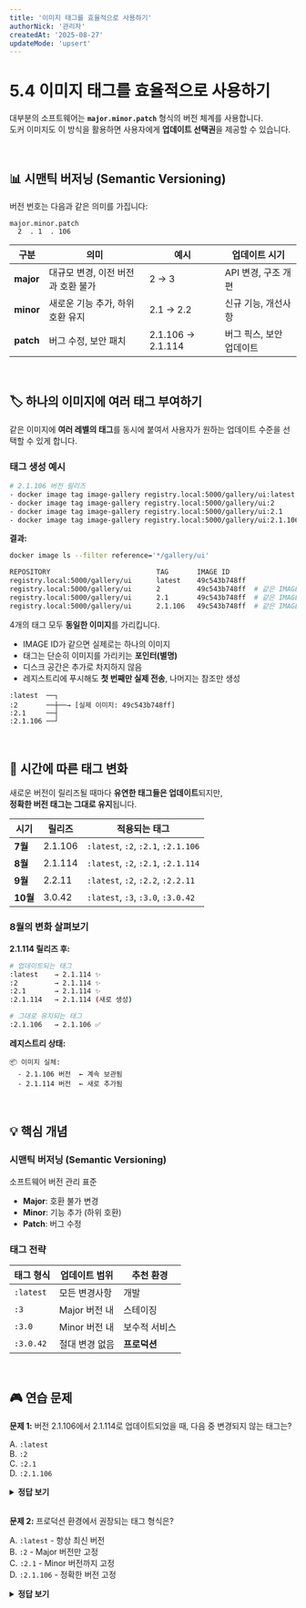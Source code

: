 ```yaml
---
title: '이미지 태그를 효율적으로 사용하기'
authorNick: '관리자'
createdAt: '2025-08-27'
updateMode: 'upsert'
---
```


# 5.4 이미지 태그를 효율적으로 사용하기

대부분의 소프트웨어는 **`major.minor.patch`** 형식의 버전 체계를 사용합니다.  
도커 이미지도 이 방식을 활용하면 사용자에게 **업데이트 선택권**을 제공할 수 있습니다.

<br/>

## 📊 시맨틱 버저닝 (Semantic Versioning)

버전 번호는 다음과 같은 의미를 가집니다:

```
major.minor.patch
  2  . 1  . 106
```

| 구분      | 의미                               | 예시              | 업데이트 시기            |
| --------- | ---------------------------------- | ----------------- | ------------------------ |
| **major** | 대규모 변경, 이전 버전과 호환 불가 | 2 → 3             | API 변경, 구조 개편      |
| **minor** | 새로운 기능 추가, 하위 호환 유지   | 2.1 → 2.2         | 신규 기능, 개선사항      |
| **patch** | 버그 수정, 보안 패치               | 2.1.106 → 2.1.114 | 버그 픽스, 보안 업데이트 |

<br/>

## 🏷️ 하나의 이미지에 여러 태그 부여하기

같은 이미지에 **여러 레벨의 태그**를 동시에 붙여서 사용자가 원하는 업데이트 수준을 선택할 수 있게 합니다.

### 태그 생성 예시

```bash
# 2.1.106 버전 릴리즈
- docker image tag image-gallery registry.local:5000/gallery/ui:latest
- docker image tag image-gallery registry.local:5000/gallery/ui:2
- docker image tag image-gallery registry.local:5000/gallery/ui:2.1
- docker image tag image-gallery registry.local:5000/gallery/ui:2.1.106
```

**결과:**

```bash
docker image ls --filter reference='*/gallery/ui'

REPOSITORY                          TAG       IMAGE ID
registry.local:5000/gallery/ui      latest    49c543b748ff
registry.local:5000/gallery/ui      2         49c543b748ff  # 같은 IMAGE ID
registry.local:5000/gallery/ui      2.1       49c543b748ff  # 같은 IMAGE ID
registry.local:5000/gallery/ui      2.1.106   49c543b748ff  # 같은 IMAGE ID
```

4개의 태그 모두 <strong>동일한 이미지</strong>를 가리킵니다.

- IMAGE ID가 같으면 실제로는 하나의 이미지
- 태그는 단순히 이미지를 가리키는 **포인터(별명)**
- 디스크 공간은 추가로 차지하지 않음
- 레지스트리에 푸시해도 **첫 번째만 실제 전송**, 나머지는 참조만 생성

```
:latest  ──┐
:2       ──┼──→ [실제 이미지: 49c543b748ff]
:2.1     ──┤
:2.1.106 ──┘
```

</details>

<br/>

## 📅 시간에 따른 태그 변화

새로운 버전이 릴리즈될 때마다 **유연한 태그들은 업데이트**되지만,  
**정확한 버전 태그는 그대로 유지**됩니다.

| 시기     | 릴리즈  | 적용되는 태그                       |
| -------- | ------- | ----------------------------------- |
| **7월**  | 2.1.106 | `:latest`, `:2`, `:2.1`, `:2.1.106` |
| **8월**  | 2.1.114 | `:latest`, `:2`, `:2.1`, `:2.1.114` |
| **9월**  | 2.2.11  | `:latest`, `:2`, `:2.2`, `:2.2.11`  |
| **10월** | 3.0.42  | `:latest`, `:3`, `:3.0`, `:3.0.42`  |

### 8월의 변화 살펴보기

**2.1.114 릴리즈 후:**

```bash
# 업데이트되는 태그
:latest    → 2.1.114 ✨
:2         → 2.1.114 ✨
:2.1       → 2.1.114 ✨
:2.1.114   → 2.1.114 (새로 생성)

# 그대로 유지되는 태그
:2.1.106   → 2.1.106 ✅
```

**레지스트리 상태:**

```
📦 이미지 실체:
  - 2.1.106 버전  ← 계속 보관됨
  - 2.1.114 버전  ← 새로 추가됨

```

<br/>

## 💡 핵심 개념

### 시맨틱 버저닝 (Semantic Versioning)

소프트웨어 버전 관리 표준

- **Major**: 호환 불가 변경
- **Minor**: 기능 추가 (하위 호환)
- **Patch**: 버그 수정

### 태그 전략

| 태그 형식 | 업데이트 범위  | 추천 환경     |
| --------- | -------------- | ------------- |
| `:latest` | 모든 변경사항  | 개발          |
| `:3`      | Major 버전 내  | 스테이징      |
| `:3.0`    | Minor 버전 내  | 보수적 서비스 |
| `:3.0.42` | 절대 변경 없음 | **프로덕션**  |

<br/>

## 🎮 연습 문제

**문제 1:** 버전 2.1.106에서 2.1.114로 업데이트되었을 때, 다음 중 변경되지 않는 태그는?

A. `:latest`  
B. `:2`  
C. `:2.1`  
D. `:2.1.106`

<details>
<summary><strong>정답 보기</strong></summary>

**정답: D**

`:2.1.106`은 정확한 버전을 가리키므로 절대 변경되지 않습니다.

- `:latest`, `:2`, `:2.1`은 최신 버전을 가리키도록 업데이트됨 (2.1.114)
- `:2.1.106`은 영원히 2.1.106 버전을 가리킴

</details>
<br/>

**문제 2:** 프로덕션 환경에서 권장되는 태그 형식은?

A. `:latest` - 항상 최신 버전  
B. `:2` - Major 버전만 고정  
C. `:2.1` - Minor 버전까지 고정  
D. `:2.1.106` - 정확한 버전 고정

<details>
<summary><strong>정답 보기</strong></summary>

**정답: D**

프로덕션 환경에서는 **정확한 버전(`:2.1.106`)** 사용을 강력히 권장합니다.

**이유:**

- 완벽한 재현성 보장
- 예측 불가능한 변경 방지
- 롤백 시 정확한 버전 복원 가능

`:latest`나 `:2` 같은 유연한 태그는 개발/테스트 환경에서만 사용하세요!

</details>
